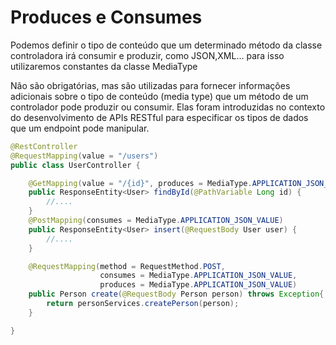 # Produces e Consumes

Podemos definir o tipo de conteúdo que um determinado método da classe controladora irá consumir e produzir, como JSON,XML… para isso utilizaremos constantes da classe MediaType

Não são obrigatórias, mas são utilizadas para fornecer informações adicionais sobre o tipo de conteúdo (media type) que um método de um controlador pode produzir ou consumir. Elas foram introduzidas no contexto do desenvolvimento de APIs RESTful para especificar os tipos de dados que um endpoint pode manipular.

```java
@RestController
@RequestMapping(value = "/users")
public class UserController {

	@GetMapping(value = "/{id}", produces = MediaType.APPLICATION_JSON_VALUE)
	public ResponseEntity<User> findById(@PathVariable Long id) {
		//....
	}
	@PostMapping(consumes = MediaType.APPLICATION_JSON_VALUE)
    public ResponseEntity<User> insert(@RequestBody User user) {
        //....
	}

	@RequestMapping(method = RequestMethod.POST,
		            consumes = MediaType.APPLICATION_JSON_VALUE,
		            produces = MediaType.APPLICATION_JSON_VALUE)
	public Person create(@RequestBody Person person) throws Exception{
		return personServices.createPerson(person);
	}

}
```
